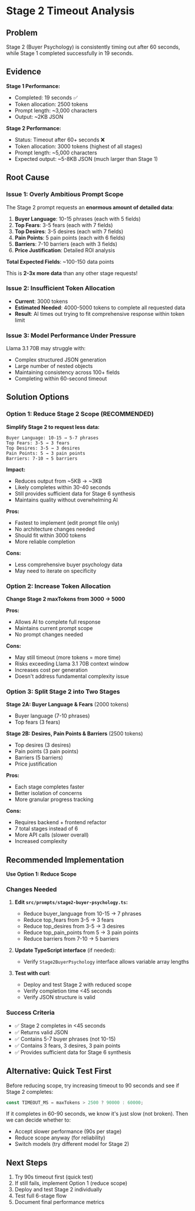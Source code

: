 # Stage 2 Timeout Analysis

## Problem

Stage 2 (Buyer Psychology) is consistently timing out after 60 seconds, while Stage 1 completed successfully in 19 seconds.

## Evidence

**Stage 1 Performance:**
- Completed: 19 seconds ✅
- Token allocation: 2500 tokens
- Prompt length: ~3,000 characters
- Output: ~2KB JSON

**Stage 2 Performance:**
- Status: Timeout after 60+ seconds ❌
- Token allocation: 3000 tokens (highest of all stages)
- Prompt length: ~5,000 characters
- Expected output: ~5-8KB JSON (much larger than Stage 1)

## Root Cause

### Issue 1: Overly Ambitious Prompt Scope

The Stage 2 prompt requests an **enormous amount of detailed data**:

1. **Buyer Language**: 10-15 phrases (each with 5 fields)
2. **Top Fears**: 3-5 fears (each with 7 fields)
3. **Top Desires**: 3-5 desires (each with 7 fields)
4. **Pain Points**: 5 pain points (each with 6 fields)
5. **Barriers**: 7-10 barriers (each with 3 fields)
6. **Price Justification**: Detailed ROI analysis

**Total Expected Fields**: ~100-150 data points

This is **2-3x more data** than any other stage requests!

### Issue 2: Insufficient Token Allocation

- **Current**: 3000 tokens
- **Estimated Needed**: 4000-5000 tokens to complete all requested data
- **Result**: AI times out trying to fit comprehensive response within token limit

### Issue 3: Model Performance Under Pressure

Llama 3.1 70B may struggle with:
- Complex structured JSON generation
- Large number of nested objects
- Maintaining consistency across 100+ fields
- Completing within 60-second timeout

## Solution Options

### Option 1: Reduce Stage 2 Scope (RECOMMENDED)

**Simplify Stage 2 to request less data:**

```
Buyer Language: 10-15 → 5-7 phrases
Top Fears: 3-5 → 3 fears
Top Desires: 3-5 → 3 desires
Pain Points: 5 → 3 pain points
Barriers: 7-10 → 5 barriers
```

**Impact:**
- Reduces output from ~5KB → ~3KB
- Likely completes within 30-40 seconds
- Still provides sufficient data for Stage 6 synthesis
- Maintains quality without overwhelming AI

**Pros:**
- Fastest to implement (edit prompt file only)
- No architecture changes needed
- Should fit within 3000 tokens
- More reliable completion

**Cons:**
- Less comprehensive buyer psychology data
- May need to iterate on specificity

### Option 2: Increase Token Allocation

**Change Stage 2 maxTokens from 3000 → 5000**

**Pros:**
- Allows AI to complete full response
- Maintains current prompt scope
- No prompt changes needed

**Cons:**
- May still timeout (more tokens = more time)
- Risks exceeding Llama 3.1 70B context window
- Increases cost per generation
- Doesn't address fundamental complexity issue

### Option 3: Split Stage 2 into Two Stages

**Stage 2A: Buyer Language & Fears** (2000 tokens)
- Buyer language (7-10 phrases)
- Top fears (3 fears)

**Stage 2B: Desires, Pain Points & Barriers** (2500 tokens)
- Top desires (3 desires)
- Pain points (3 pain points)
- Barriers (5 barriers)
- Price justification

**Pros:**
- Each stage completes faster
- Better isolation of concerns
- More granular progress tracking

**Cons:**
- Requires backend + frontend refactor
- 7 total stages instead of 6
- More API calls (slower overall)
- Increased complexity

## Recommended Implementation

**Use Option 1: Reduce Scope**

### Changes Needed

1. **Edit `src/prompts/stage2-buyer-psychology.ts`:**
   - Reduce buyer_language from 10-15 → 7 phrases
   - Reduce top_fears from 3-5 → 3 fears
   - Reduce top_desires from 3-5 → 3 desires
   - Reduce top_pain_points from 5 → 3 pain points
   - Reduce barriers from 7-10 → 5 barriers

2. **Update TypeScript interface** (if needed):
   - Verify `Stage2BuyerPsychology` interface allows variable array lengths

3. **Test with curl**:
   - Deploy and test Stage 2 with reduced scope
   - Verify completion time <45 seconds
   - Verify JSON structure is valid

### Success Criteria

- ✅ Stage 2 completes in <45 seconds
- ✅ Returns valid JSON
- ✅ Contains 5-7 buyer phrases (not 10-15)
- ✅ Contains 3 fears, 3 desires, 3 pain points
- ✅ Provides sufficient data for Stage 6 synthesis

## Alternative: Quick Test First

Before reducing scope, try increasing timeout to 90 seconds and see if Stage 2 completes:

```typescript
const TIMEOUT_MS = maxTokens > 2500 ? 90000 : 60000;
```

If it completes in 60-90 seconds, we know it's just slow (not broken). Then we can decide whether to:
- Accept slower performance (90s per stage)
- Reduce scope anyway (for reliability)
- Switch models (try different model for Stage 2)

## Next Steps

1. Try 90s timeout first (quick test)
2. If still fails, implement Option 1 (reduce scope)
3. Deploy and test Stage 2 individually
4. Test full 6-stage flow
5. Document final performance metrics
